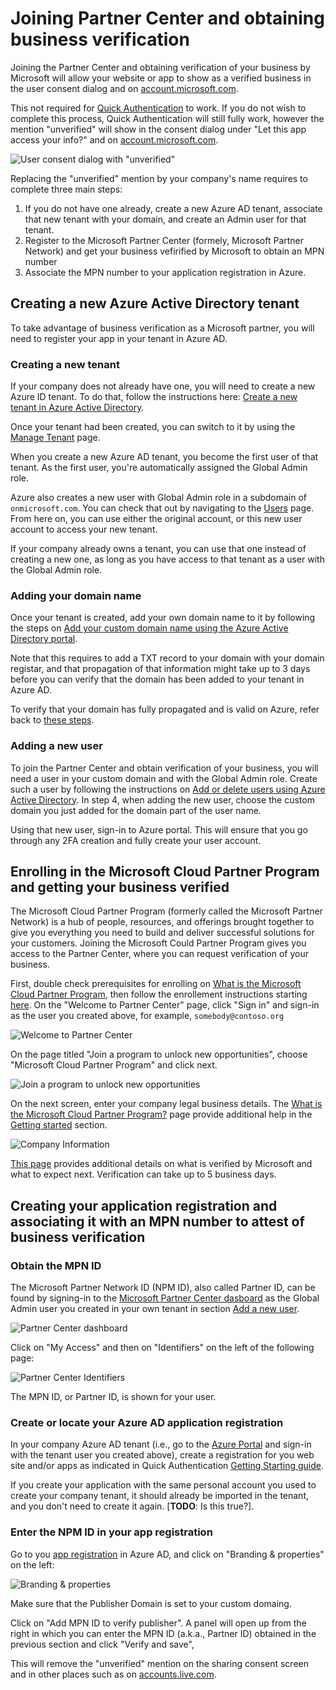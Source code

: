 # Joining Partner Center and obtaining business verification

Joining the Partner Center and obtaining verification of your business by Microsoft will allow your website or app to show as a verified business in the user consent dialog and on [account.microsoft.com](https://account.live.com/consent/Manage). 

This not required for [Quick Authentication](../README.md) to work. If you do not wish to complete this process, Quick Authentication will still fully work, however the mention "unverified" will show in the consent dialog under "Let this app access your info?" and on [account.microsoft.com](https://account.live.com/consent/Manage).

![User consent dialog with "unverified"](./media/user-consent-dialog.PNG)

Replacing the "unverified" mention by your company's name requires to complete three main steps:
1. If you do not have one already, create a new Azure AD tenant, associate that new tenant with your domain, and create an Admin user for that tenant.
3. Register to the Microsoft Partner Center (formely, Microsoft Partner Network) and get your business vefirified by Microsoft to obtain an MPN number
4. Associate the MPN number to your application registration in Azure.

## Creating a new Azure Active Directory tenant
To take advantage of business verification as a Microsoft partner, you will need to register your app in your tenant in Azure AD.

### Creating a new tenant
If your company does not already have one, you will need to create a new Azure ID tenant. To do that, follow the instructions here: [Create a new tenant in Azure Active Directory](https://learn.microsoft.com/en-us/azure/active-directory/fundamentals/active-directory-access-create-new-tenant). 

Once your tenant had been created, you can switch to it by using the [Manage Tenant](https://portal.azure.com/?feature.msaljs=false#view/Microsoft_AAD_IAM/DirectorySwitchBlade/subtitle/) page.

When you create a new Azure AD tenant, you become the first user of that tenant. As the first user, you're automatically assigned the Global Admin role. 

Azure also creates a new user with Global Admin role in a subdomain of `onmicrosoft.com`. You can check that out by navigating to the [Users](https://portal.azure.com/#blade/Microsoft_AAD_IAM/UsersManagementMenuBlade/MsGraphUsers) page. From here on, you can use either the original account, or this new user account to access your new tenant.

If your company already owns a tenant, you can use that one instead of creating a new one, as long as you have access to that tenant as a user with the Global Admin role. 

### Adding your domain name
Once your tenant is created, add your own domain name to it by following the steps on [Add your custom domain name using the Azure Active Directory portal](https://learn.microsoft.com/en-us/azure/active-directory/fundamentals/add-custom-domain). 

Note that this requires to add a TXT record to your domain with your domain registar, and that propagation of that information might take up to 3 days before you can verify that the domain has been added to your tenant in Azure AD.

To verify that your domain has fully propagated and is valid on Azure, refer back to [these steps](https://learn.microsoft.com/en-us/azure/active-directory/fundamentals/add-custom-domain#verify-your-custom-domain-name).

### Adding a new user
To join the Partner Center and obtain verification of your business, you will need a user in your custom domain and with the Global Admin role. Create such a user by following the instructions on [Add or delete users using Azure Active Directory](https://learn.microsoft.com/en-us/azure/active-directory/fundamentals/add-users-azure-active-directory). In step 4, when adding the new user, choose the custom domain you just added for the domain part of the user name.

Using that new user, sign-in to Azure portal. This will ensure that you go through any 2FA creation and fully create your user account.

## Enrolling in the Microsoft Cloud Partner Program and getting your business verified
The Microsoft Cloud Partner Program (formerly called the Microsoft Partner Network) is a hub of people, resources, and offerings brought together to give you everything you need to build and deliver successful solutions for your customers. Joining the Microsoft Could Partner Program gives you access to the Partner Center, where you can request verification of your business. 

First, double check prerequisites for enrolling on [What is the Microsoft Cloud Partner Program](https://learn.microsoft.com/en-us/partner-center/mpn-create-a-partner-center-account), then follow the enrollement instructions starting [here](https://partner.microsoft.com/en-us/dashboard/account/v3/enrollment/introduction/partnership). On the "Welcome to Partner Center" page, click "Sign in" and sign-in as the user you created above, for example, `somebody@contoso.org`

![Welcome to Partner Center](./media/Welcome-to-Partner-Center.PNG)

On the page titled "Join a program to unlock new opportunities", choose "Microsoft Cloud Partner Program" and click next. 

![Join a program to unlock new opportunities](./media/Join-a-program.PNG)

On the next screen, enter your company legal business details. The [What is the Microsoft Cloud Partner Program?](https://learn.microsoft.com/en-us/partner-center/mpn-create-a-partner-center-account) page provide additional help in the [Getting started](https://learn.microsoft.com/en-us/partner-center/mpn-create-a-partner-center-account#get-started) section. 

![Company Information](./media/Company-Information.PNG)

[This page](https://learn.microsoft.com/en-us/partner-center/verification-responses) provides additional details on what is verified by Microsoft and what to expect next. Verification can take up to 5 business days.

## Creating your application registration and associating it with an MPN number to attest of business verification

### Obtain the MPN ID
The Microsoft Partner Network ID (NPM ID), also called Partner ID, can be found by signing-in to the [Microsoft Partner Center dasboard](https://partner.microsoft.com/en-us/dashboard/home) as the Global Admin user you created in your own tenant in section [Add a new user](#adding-a-new-user). 

![Partner Center dashboard](./media/mpc-dashboard.PNG)

Click on "My Access" and then on "Identifiers" on the left of the following page:

![Partner Center Identifiers](./media/mpc-identifiers.png)

The MPN ID, or Partner ID, is shown for your user. 

### Create or locate your Azure AD application registration
In your company Azure AD tenant (i.e., go to the [Azure Portal](https://portal.azure.com) and sign-in with the tenant user you created above), create a registration for you web site and/or apps as indicated in Quick Authentication [Getting Starting guide](./quick-authentication-how-to.md#register-your-application). 

If you create your application with the same personal account you used to create your company tenant, it should already be imported in the tenant, and you don't need to create it again. [**TODO**: Is this true?].

### Enter the NPM ID in your app registration
Go to you [app registration](https://ms.portal.azure.com/#view/Microsoft_AAD_IAM/ActiveDirectoryMenuBlade/~/RegisteredApps) in Azure AD, and click on "Branding & properties" on the left:

![Branding & properties](./media/azure-ad-app-registration-npm.png)

Make sure that the Publisher Domain is set to your custom domaing. 

Click on "Add MPN ID to verify publisher". A panel will open up from the right in which you can enter the MPN ID (a.k.a., Partner ID) obtained in the previous section and click "Verify and save",

This will remove the "unverified" mention on the sharing consent screen and in other places such as on [accounts.live.com](https://account.live.com/consent/Manage?uaid=1a6b0f15cc3647ff8bb553c2733a1828&mkt=en-US&guat=1).


